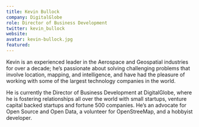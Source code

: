 ```yaml
---
title: Kevin Bullock
company: DigitalGlobe
role: ‎Director of Business Development
twitter: kevin_bullock
website: 
avatar: kevin-bullock.jpg
featured:
---
```

Kevin is an experienced leader in the Aerospace and Geospatial industries for over a decade; he’s passionate about solving challenging problems that involve location, mapping, and intelligence, and have had the pleasure of working with some of the largest technology companies in the world.

He is currently the Director of Business Development at DigitalGlobe, where he is fostering relationships all over the world with small startups, venture capital backed startups and fortune 500 companies. He’s an advocate for Open Source and Open Data, a volunteer for OpenStreeMap, and a hobbyist developer.